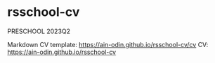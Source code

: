 # rsschool-cv
PRESCHOOL 2023Q2

Markdown CV template: https://ain-odin.github.io/rsschool-cv/cv
CV: https://ain-odin.github.io/rsschool-cv
